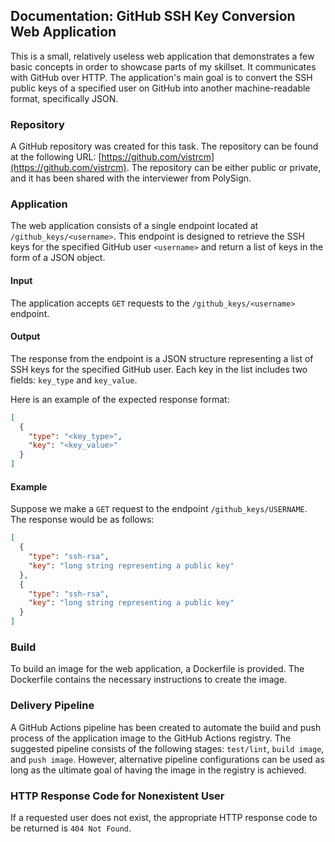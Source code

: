 ## Documentation: GitHub SSH Key Conversion Web Application

This is a small, relatively useless web application that demonstrates a few basic concepts in order to showcase parts of my skillset. It communicates with GitHub over HTTP. The application's main goal is to convert the SSH public keys of a specified user on GitHub into another machine-readable format, specifically JSON.

### Repository

A GitHub repository was created for this task. The repository can be found at the following URL: [https://github.com/vistrcm](https://github.com/vistrcm). The repository can be either public or private, and it has been shared with the interviewer from PolySign.

### Application

The web application consists of a single endpoint located at `/github_keys/<username>`. This endpoint is designed to retrieve the SSH keys for the specified GitHub user `<username>` and return a list of keys in the form of a JSON object.

#### Input

The application accepts `GET` requests to the `/github_keys/<username>` endpoint.

#### Output

The response from the endpoint is a JSON structure representing a list of SSH keys for the specified GitHub user. Each key in the list includes two fields: `key_type` and `key_value`.

Here is an example of the expected response format:
```json
[
  {
    "type": "<key_type>",
    "key": "<key_value>"
  }
]
```

#### Example

Suppose we make a `GET` request to the endpoint `/github_keys/USERNAME`. The response would be as follows:
```json
[
  {
    "type": "ssh-rsa",
    "key": "long string representing a public key"
  },
  {
    "type": "ssh-rsa",
    "key": "long string representing a public key"
  }
]
```

### Build

To build an image for the web application, a Dockerfile is provided. The Dockerfile contains the necessary instructions to create the image.

### Delivery Pipeline

A GitHub Actions pipeline has been created to automate the build and push process of the application image to the GitHub Actions registry. The suggested pipeline consists of the following stages: `test/lint`, `build image`, and `push image`. However, alternative pipeline configurations can be used as long as the ultimate goal of having the image in the registry is achieved.

### HTTP Response Code for Nonexistent User

If a requested user does not exist, the appropriate HTTP response code to be returned is `404 Not Found`.